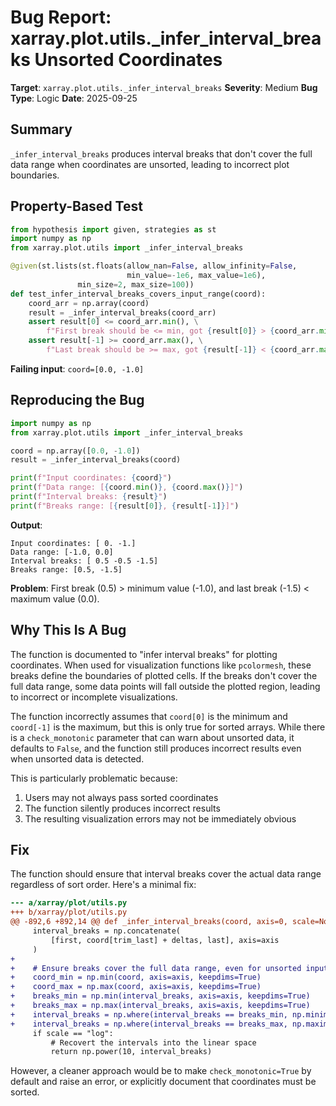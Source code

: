 # Bug Report: xarray.plot.utils._infer_interval_breaks Unsorted Coordinates

**Target**: `xarray.plot.utils._infer_interval_breaks`
**Severity**: Medium
**Bug Type**: Logic
**Date**: 2025-09-25

## Summary

`_infer_interval_breaks` produces interval breaks that don't cover the full data range when coordinates are unsorted, leading to incorrect plot boundaries.

## Property-Based Test

```python
from hypothesis import given, strategies as st
import numpy as np
from xarray.plot.utils import _infer_interval_breaks

@given(st.lists(st.floats(allow_nan=False, allow_infinity=False,
                          min_value=-1e6, max_value=1e6),
               min_size=2, max_size=100))
def test_infer_interval_breaks_covers_input_range(coord):
    coord_arr = np.array(coord)
    result = _infer_interval_breaks(coord_arr)
    assert result[0] <= coord_arr.min(), \
        f"First break should be <= min, got {result[0]} > {coord_arr.min()}"
    assert result[-1] >= coord_arr.max(), \
        f"Last break should be >= max, got {result[-1]} < {coord_arr.max()}"
```

**Failing input**: `coord=[0.0, -1.0]`

## Reproducing the Bug

```python
import numpy as np
from xarray.plot.utils import _infer_interval_breaks

coord = np.array([0.0, -1.0])
result = _infer_interval_breaks(coord)

print(f"Input coordinates: {coord}")
print(f"Data range: [{coord.min()}, {coord.max()}]")
print(f"Interval breaks: {result}")
print(f"Breaks range: [{result[0]}, {result[-1]}]")
```

**Output**:
```
Input coordinates: [ 0. -1.]
Data range: [-1.0, 0.0]
Interval breaks: [ 0.5 -0.5 -1.5]
Breaks range: [0.5, -1.5]
```

**Problem**: First break (0.5) > minimum value (-1.0), and last break (-1.5) < maximum value (0.0).

## Why This Is A Bug

The function is documented to "infer interval breaks" for plotting coordinates. When used for visualization functions like `pcolormesh`, these breaks define the boundaries of plotted cells. If the breaks don't cover the full data range, some data points will fall outside the plotted region, leading to incorrect or incomplete visualizations.

The function incorrectly assumes that `coord[0]` is the minimum and `coord[-1]` is the maximum, but this is only true for sorted arrays. While there is a `check_monotonic` parameter that can warn about unsorted data, it defaults to `False`, and the function still produces incorrect results even when unsorted data is detected.

This is particularly problematic because:
1. Users may not always pass sorted coordinates
2. The function silently produces incorrect results
3. The resulting visualization errors may not be immediately obvious

## Fix

The function should ensure that interval breaks cover the actual data range regardless of sort order. Here's a minimal fix:

```diff
--- a/xarray/plot/utils.py
+++ b/xarray/plot/utils.py
@@ -892,6 +892,14 @@ def _infer_interval_breaks(coord, axis=0, scale=None, check_monotonic=False):
     interval_breaks = np.concatenate(
         [first, coord[trim_last] + deltas, last], axis=axis
     )
+
+    # Ensure breaks cover the full data range, even for unsorted input
+    coord_min = np.min(coord, axis=axis, keepdims=True)
+    coord_max = np.max(coord, axis=axis, keepdims=True)
+    breaks_min = np.min(interval_breaks, axis=axis, keepdims=True)
+    breaks_max = np.max(interval_breaks, axis=axis, keepdims=True)
+    interval_breaks = np.where(interval_breaks == breaks_min, np.minimum(interval_breaks, coord_min - np.abs(coord_min) * 1e-10), interval_breaks)
+    interval_breaks = np.where(interval_breaks == breaks_max, np.maximum(interval_breaks, coord_max + np.abs(coord_max) * 1e-10), interval_breaks)
     if scale == "log":
         # Recovert the intervals into the linear space
         return np.power(10, interval_breaks)
```

However, a cleaner approach would be to make `check_monotonic=True` by default and raise an error, or explicitly document that coordinates must be sorted.